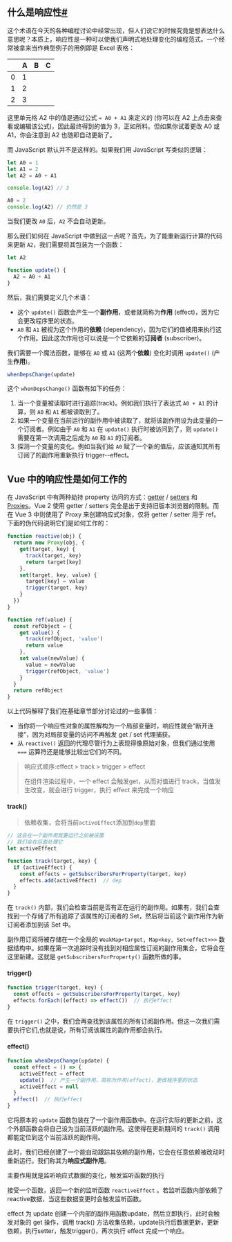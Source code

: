 ## 什么是响应性[#](https://cn.vuejs.org/guide/extras/reactivity-in-depth.html#what-is-reactivity)

这个术语在今天的各种编程讨论中经常出现，但人们说它的时候究竟是想表达什么意思呢？本质上，响应性是一种可以使我们声明式地处理变化的编程范式。一个经常被拿来当作典型例子的用例即是 Excel 表格：

|      | A    | B    | C    |
| ---- | ---- | ---- | ---- |
| 0    | 1    |      |      |
| 1    | 2    |      |      |
| 2    | 3    |      |      |

这里单元格 A2 中的值是通过公式 `= A0 + A1` 来定义的 (你可以在 A2 上点击来查看或编辑该公式)，因此最终得到的值为 3，正如所料。但如果你试着更改 A0 或 A1，你会注意到 A2 也随即自动更新了。

而 JavaScript 默认并不是这样的。如果我们用 JavaScript 写类似的逻辑：

```js
let A0 = 1
let A1 = 2
let A2 = A0 + A1

console.log(A2) // 3

A0 = 2
console.log(A2) // 仍然是 3
```

当我们更改 `A0` 后，`A2` 不会自动更新。

那么我们如何在 JavaScript 中做到这一点呢？首先，为了能重新运行计算的代码来更新 `A2`，我们需要将其包装为一个函数：

```js
let A2

function update() {
  A2 = A0 + A1
}
```

然后，我们需要定义几个术语：

- 这个 `update()` 函数会产生一个**副作用**，或者就简称为**作用** (effect)，因为它会更改程序里的状态。
- `A0` 和 `A1` 被视为这个作用的**依赖** (dependency)，因为它们的值被用来执行这个作用。因此这次作用也可以说是一个它依赖的**订阅者** (subscriber)。

我们需要一个魔法函数，能够在 `A0` 或 `A1` (这两个**依赖**) 变化时调用 `update()` (产生**作用**)。

```js
whenDepsChange(update)
```

这个 `whenDepsChange()` 函数有如下的任务：

1. 当一个变量被读取时进行追踪(track)。例如我们执行了表达式 `A0 + A1` 的计算，则 `A0` 和 `A1` 都被读取到了。
2. 如果一个变量在当前运行的副作用中被读取了，就将该副作用设为此变量的一个订阅者。例如由于 `A0` 和 `A1` 在 `update()` 执行时被访问到了，则 `update()` 需要在第一次调用之后成为 `A0` 和 `A1` 的订阅者。
3. 探测一个变量的变化。例如当我们给 `A0` 赋了一个新的值后，应该通知其所有订阅了的副作用重新执行 trigger--effect。

## Vue 中的响应性是如何工作的

在 JavaScript 中有两种劫持 property 访问的方式：[getter](https://developer.mozilla.org/en-US/docs/Web/JavaScript/Reference/Functions/get) / [setters](https://developer.mozilla.org/en-US/docs/Web/JavaScript/Reference/Functions/set) 和 [Proxies](https://developer.mozilla.org/en-US/docs/Web/JavaScript/Reference/Global_Objects/Proxy)。Vue 2 使用 getter / setters 完全是出于支持旧版本浏览器的限制。而在 Vue 3 中则使用了 Proxy 来创建响应式对象，仅将 getter / setter 用于 ref。下面的伪代码说明它们是如何工作的：

```js
function reactive(obj) {
  return new Proxy(obj, {
    get(target, key) {
      track(target, key)
      return target[key]
    },
    set(target, key, value) {
      target[key] = value
      trigger(target, key)
    }
  })
}

function ref(value) {
  const refObject = {
    get value() {
      track(refObject, 'value')
      return value
    },
    set value(newValue) {
      value = newValue
      trigger(refObject, 'value')
    }
  }
  return refObject
}
```

以上代码解释了我们在基础章节部分讨论过的一些事情：

- 当你将一个响应性对象的属性解构为一个局部变量时，响应性就会“断开连接”，因为对局部变量的访问不再触发 get / set 代理捕获。
- 从 `reactive()` 返回的代理尽管行为上表现得像原始对象，但我们通过使用 `===` 运算符还是能够比较出它们的不同。

>响应式顺序:effect > track > trigger > effect
>
>在组件渲染过程中，一个 effect 会触发get，从而对值进行 track，当值发生改变，就会进行 trigger，执行 effect 来完成一个响应

#### track()

>依赖收集，会将当前`activeEffect`添加到`dep`里面

```js
// 这会在一个副作用就要运行之前被设置
// 我们会在后面处理它
let activeEffect

function track(target, key) {
  if (activeEffect) {
    const effects = getSubscribersForProperty(target, key)
    effects.add(activeEffect)  // dep
  }
}
```

在 `track()` 内部，我们会检查当前是否有正在运行的副作用。如果有，我们会查找到一个存储了所有追踪了该属性的订阅者的 Set，然后将当前这个副作用作为新订阅者添加到该 Set 中。

副作用订阅将被存储在一个全局的 `WeakMap<target, Map<key, Set<effect>>>` 数据结构中。如果在第一次追踪时没有找到对相应属性订阅的副作用集合，它将会在这里新建。这就是 `getSubscribersForProperty()` 函数所做的事。

#### trigger()

```js
function trigger(target, key) {
  const effects = getSubscribersForProperty(target, key)
  effects.forEach((effect) => effect())  // 执行effect
}
```

在 `trigger()` 之中，我们会再查找到该属性的所有订阅副作用。但这一次我们需要执行它们,也就是说，所有订阅该属性的副作用都会执行。

#### effect()

```js
function whenDepsChange(update) {
  const effect = () => {
    activeEffect = effect
    update()  // 产生一个副作用，简称为作用(effect)，更改程序里的状态
    activeEffect = null
  }
  effect()  // 执行effect
}
```

它将原本的 `update` 函数包装在了一个副作用函数中。在运行实际的更新之前，这个外部函数会将自己设为当前活跃的副作用。这使得在更新期间的 `track()` 调用都能定位到这个当前活跃的副作用。

此时，我们已经创建了一个能自动跟踪其依赖的副作用，它会在任意依赖被改动时重新运行。我们称其为**响应式副作用**。

主要作用就是监听响应式数据的变化，触发监听函数的执行

接受一个函数，返回一个新的监听函数 `reactiveEffect` 。若监听函数内部依赖了reactive数据，当这些数据变更时会触发监听函数。



effect 为 update 创建一个内部的副作用函数update，然后立即执行，此时会触发对象的 get 操作，调用 track() 方法收集依赖，update执行后数据更新，更新依赖，执行setter，触发trigger()，再次执行 effect 完成一个响应。


